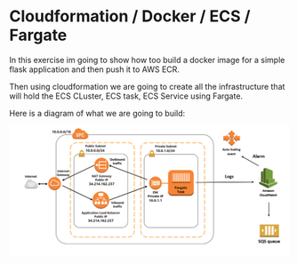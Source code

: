 # Cloudformation / Docker / ECS / Fargate

In this exercise im going to show how too build a docker image for a simple flask application and then push it to AWS ECR.

Then using cloudformation we are going to create all the infrastructure that will hold the ECS CLuster, ECS task, ECS Service using Fargate.

Here is a diagram of what we are going to build:

![alt text](https://github.com/xneyder/ecs_fargate_cloudFormation/blob/master/diagram1.png)


